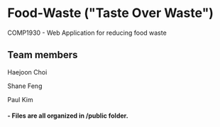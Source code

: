 # Food-Waste ("Taste Over Waste")
COMP1930 - Web Application for reducing food waste



## Team members

Haejoon Choi

Shane Feng

Paul Kim



#### - Files are all organized in /public folder. 

